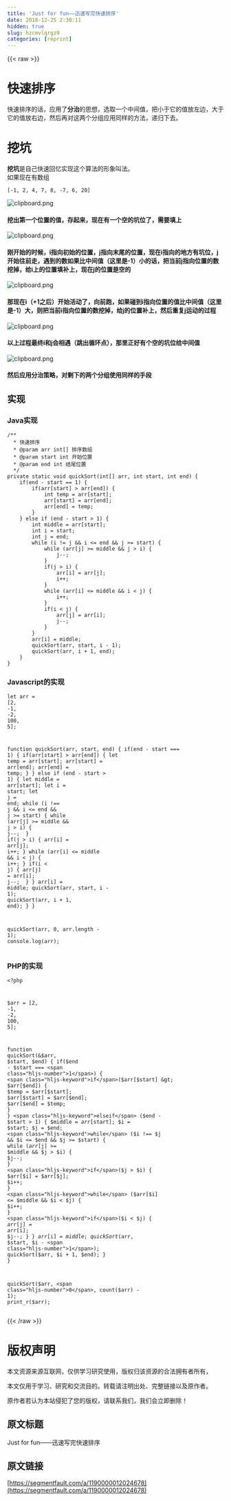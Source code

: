 ```yaml
---
title: 'Just for fun——迅速写完快速排序' 
date: 2018-12-25 2:30:11
hidden: true
slug: hzcmvlqrgz9
categories: [reprint]
---
```


{{< raw >}}

                    
<h1 id="articleHeader0">快速排序</h1>
<p>快速排序的话，应用了<strong>分治</strong>的思想，选取一个中间值，把小于它的值放左边，大于它的值放右边，然后再对这两个分组应用同样的方法，递归下去。</p>
<h1 id="articleHeader1">挖坑</h1>
<p><strong>挖坑</strong>是自己快速回忆实现这个算法的形象叫法。<br>如果现在有数组</p>
<div class="widget-codetool" style="display:none;">
      <div class="widget-codetool--inner">
      <span class="selectCode code-tool" data-toggle="tooltip" data-placement="top" title="" data-original-title="全选"></span>
      <span type="button" class="copyCode code-tool" data-toggle="tooltip" data-placement="top" data-clipboard-text="[-1, 2, 4, 7, 8, -7, 6, 20]" title="" data-original-title="复制"></span>
      <span type="button" class="saveToNote code-tool" data-toggle="tooltip" data-placement="top" title="" data-original-title="放进笔记"></span>
      </div>
      </div><pre class="hljs json"><code style="word-break: break-word; white-space: initial;">[<span class="hljs-number">-1</span>, <span class="hljs-number">2</span>, <span class="hljs-number">4</span>, <span class="hljs-number">7</span>, <span class="hljs-number">8</span>, <span class="hljs-number">-7</span>, <span class="hljs-number">6</span>, <span class="hljs-number">20</span>]</code></pre>
<p><span class="img-wrap"><img data-src="/img/bVYChk?w=1173&amp;h=184" src="https://static.alili.tech/img/bVYChk?w=1173&amp;h=184" alt="clipboard.png" title="clipboard.png" style="cursor: pointer; display: inline;"></span></p>
<h4>挖出第一个位置的值，存起来，现在有一个空的坑位了，需要填上</h4>
<p><span class="img-wrap"><img data-src="/img/bVYChr?w=1264&amp;h=379" src="https://static.alili.tech/img/bVYChr?w=1264&amp;h=379" alt="clipboard.png" title="clipboard.png" style="cursor: pointer; display: inline;"></span></p>
<h4>刚开始的时候，i指向初始的位置，j指向末尾的位置，现在i指向的地方有坑位，j开始往前走，遇到的数如果比中间值（这里是-1）小的话，把当前j指向位置的数挖掉，给i上的位置填补上，现在j的位置是空的</h4>
<p><span class="img-wrap"><img data-src="/img/bVYCh4?w=1292&amp;h=414" src="https://static.alili.tech/img/bVYCh4?w=1292&amp;h=414" alt="clipboard.png" title="clipboard.png" style="cursor: pointer; display: inline;"></span></p>
<h4>那现在i（+1之后）开始活动了，向前跑，如果碰到i指向位置的值比中间值（这里是-1）大，则把当前i指向位置的数挖掉，给j的位置补上，然后重复j运动的过程</h4>
<p><span class="img-wrap"><img data-src="/img/bVYCiD?w=1275&amp;h=375" src="https://static.alili.tech/img/bVYCiD?w=1275&amp;h=375" alt="clipboard.png" title="clipboard.png" style="cursor: pointer; display: inline;"></span></p>
<h4>以上过程最终i和j会相遇（跳出循环点），那里正好有个空的坑位给中间值</h4>
<p><span class="img-wrap"><img data-src="/img/bVYCjn?w=1301&amp;h=351" src="https://static.alili.tech/img/bVYCjn?w=1301&amp;h=351" alt="clipboard.png" title="clipboard.png" style="cursor: pointer; display: inline;"></span></p>
<h4>然后应用分治策略，对剩下的两个分组使用同样的手段</h4>
<h2 id="articleHeader2">实现</h2>
<h3 id="articleHeader3">Java实现</h3>
<div class="widget-codetool" style="display:none;">
      <div class="widget-codetool--inner">
      <span class="selectCode code-tool" data-toggle="tooltip" data-placement="top" title="" data-original-title="全选"></span>
      <span type="button" class="copyCode code-tool" data-toggle="tooltip" data-placement="top" data-clipboard-text="/**
  * 快速排序
  * @param arr int[] 排序数组
  * @param start int 开始位置
  * @param end int 结尾位置
  */
private static void quickSort(int[] arr, int start, int end) {
    if(end - start == 1) {
        if(arr[start] > arr[end]) {
            int temp = arr[start];
            arr[start] = arr[end];
            arr[end] = temp;
        }
    } else if (end - start > 1) {
        int middle = arr[start];
        int i = start;
        int j = end;
        while (i != j &amp;&amp; i <= end &amp;&amp; j >= start) {
            while (arr[j] >= middle &amp;&amp; j > i) {
                j--;
            }
            if(j > i) {
                arr[i] = arr[j];
                i++;
            }
            while (arr[i] <= middle &amp;&amp; i < j) {
                i++;
            }
            if(i < j) {
                arr[j] = arr[i];
                j--;
            }
        }
        arr[i] = middle;
        quickSort(arr, start, i - 1);
        quickSort(arr, i + 1, end);
    }
}" title="" data-original-title="复制"></span>
      <span type="button" class="saveToNote code-tool" data-toggle="tooltip" data-placement="top" title="" data-original-title="放进笔记"></span>
      </div>
      </div><pre class="hljs nimrod"><code>/**
  * 快速排序
  * @param arr <span class="hljs-built_in">int</span>[] 排序数组
  * @param start <span class="hljs-built_in">int</span> 开始位置
  * @param <span class="hljs-keyword">end</span> <span class="hljs-built_in">int</span> 结尾位置
  */
private <span class="hljs-keyword">static</span> <span class="hljs-built_in">void</span> quickSort(<span class="hljs-built_in">int</span>[] arr, <span class="hljs-built_in">int</span> start, <span class="hljs-built_in">int</span> <span class="hljs-keyword">end</span>) {
    <span class="hljs-keyword">if</span>(<span class="hljs-keyword">end</span> - start == <span class="hljs-number">1</span>) {
        <span class="hljs-keyword">if</span>(arr[start] &gt; arr[<span class="hljs-keyword">end</span>]) {
            <span class="hljs-built_in">int</span> temp = arr[start];
            arr[start] = arr[<span class="hljs-keyword">end</span>];
            arr[<span class="hljs-keyword">end</span>] = temp;
        }
    } <span class="hljs-keyword">else</span> <span class="hljs-keyword">if</span> (<span class="hljs-keyword">end</span> - start &gt; <span class="hljs-number">1</span>) {
        <span class="hljs-built_in">int</span> middle = arr[start];
        <span class="hljs-built_in">int</span> i = start;
        <span class="hljs-built_in">int</span> j = <span class="hljs-keyword">end</span>;
        <span class="hljs-keyword">while</span> (i != j &amp;&amp; i &lt;= <span class="hljs-keyword">end</span> &amp;&amp; j &gt;= start) {
            <span class="hljs-keyword">while</span> (arr[j] &gt;= middle &amp;&amp; j &gt; i) {
                j--;
            }
            <span class="hljs-keyword">if</span>(j &gt; i) {
                arr[i] = arr[j];
                i++;
            }
            <span class="hljs-keyword">while</span> (arr[i] &lt;= middle &amp;&amp; i &lt; j) {
                i++;
            }
            <span class="hljs-keyword">if</span>(i &lt; j) {
                arr[j] = arr[i];
                j--;
            }
        }
        arr[i] = middle;
        quickSort(arr, start, i - <span class="hljs-number">1</span>);
        quickSort(arr, i + <span class="hljs-number">1</span>, <span class="hljs-keyword">end</span>);
    }
}</code></pre>
<h3 id="articleHeader4">Javascript的实现</h3>
<div class="widget-codetool" style="display:none;">
      <div class="widget-codetool--inner">
      <span class="selectCode code-tool" data-toggle="tooltip" data-placement="top" title="" data-original-title="全选"></span>
      <span type="button" class="copyCode code-tool" data-toggle="tooltip" data-placement="top" data-clipboard-text="let arr = [2, -1, -2, 100, 5];

function quickSort(arr, start, end) {
    if(end - start === 1) {
        if(arr[start] > arr[end]) {
            let temp = arr[start];
            arr[start] = arr[end];
            arr[end] = temp;
        }
    } else if (end - start > 1) {
        let middle = arr[start];
        let i = start;
        let j = end;
        while (i !== j &amp;&amp; i <= end &amp;&amp; j >= start) {
            while (arr[j] >= middle &amp;&amp; j > i) {
                j--;
            }
            if(j > i) {
                arr[i] = arr[j];
                i++;
            }
            while (arr[i] <= middle &amp;&amp; i < j) {
                i++;
            }
            if(i < j) {
                arr[j] = arr[i];
                j--;
            }
        }
        arr[i] = middle;
        quickSort(arr, start, i - 1);
        quickSort(arr, i + 1, end);
    }
}

quickSort(arr, 0, arr.length - 1);
console.log(arr);
" title="" data-original-title="复制"></span>
      <span type="button" class="saveToNote code-tool" data-toggle="tooltip" data-placement="top" title="" data-original-title="放进笔记"></span>
      </div>
      </div><pre class="hljs mipsasm"><code>let arr = [<span class="hljs-number">2</span>, -<span class="hljs-number">1</span>, -<span class="hljs-number">2</span>, <span class="hljs-number">100</span>, <span class="hljs-number">5</span>]<span class="hljs-comment">;</span>

function quickSort(arr, start, end) {
    if(end - start === <span class="hljs-number">1</span>) {
        if(arr[start] &gt; arr[end]) {
            let temp = arr[start]<span class="hljs-comment">;</span>
            arr[start] = arr[end]<span class="hljs-comment">;</span>
            arr[end] = temp<span class="hljs-comment">;</span>
        }
    } else if (end - start &gt; <span class="hljs-number">1</span>) {
        let middle = arr[start]<span class="hljs-comment">;</span>
        let i = start<span class="hljs-comment">;</span>
        let <span class="hljs-keyword">j </span>= end<span class="hljs-comment">;</span>
        while (i !== <span class="hljs-keyword">j </span>&amp;&amp; i &lt;= end &amp;&amp; <span class="hljs-keyword">j </span>&gt;= start) {
            while (arr[<span class="hljs-keyword">j] </span>&gt;= middle &amp;&amp; <span class="hljs-keyword">j </span>&gt; i) {
                <span class="hljs-keyword">j--;
</span>            }
            if(<span class="hljs-keyword">j </span>&gt; i) {
                arr[i] = arr[<span class="hljs-keyword">j];
</span>                i++<span class="hljs-comment">;</span>
            }
            while (arr[i] &lt;= middle &amp;&amp; i &lt; <span class="hljs-keyword">j) </span>{
                i++<span class="hljs-comment">;</span>
            }
            if(i &lt; <span class="hljs-keyword">j) </span>{
                arr[<span class="hljs-keyword">j] </span>= arr[i]<span class="hljs-comment">;</span>
                <span class="hljs-keyword">j--;
</span>            }
        }
        arr[i] = middle<span class="hljs-comment">;</span>
        quickSort(arr, start, i - <span class="hljs-number">1</span>)<span class="hljs-comment">;</span>
        quickSort(arr, i + <span class="hljs-number">1</span>, end)<span class="hljs-comment">;</span>
    }
}

quickSort(arr, <span class="hljs-number">0</span>, arr.length - <span class="hljs-number">1</span>)<span class="hljs-comment">;</span>
console.log(arr)<span class="hljs-comment">;</span>
</code></pre>
<h3 id="articleHeader5">PHP的实现</h3>
<div class="widget-codetool" style="display:none;">
      <div class="widget-codetool--inner">
      <span class="selectCode code-tool" data-toggle="tooltip" data-placement="top" title="" data-original-title="全选"></span>
      <span type="button" class="copyCode code-tool" data-toggle="tooltip" data-placement="top" data-clipboard-text="<?php

$arr = [2, -1, -2, 100, 5];


function quickSort(&amp;$arr, $start, $end) {
    if($end - $start === 1) {
        if($arr[$start] > $arr[$end]) {
            $temp = $arr[$start];
            $arr[$start] = $arr[$end];
            $arr[$end] = $temp;
        }
    } elseif ($end - $start > 1) {
        $middle = $arr[$start];
        $i = $start;
        $j = $end;
        while ($i !== $j &amp;&amp; $i <= $end &amp;&amp; $j >= $start) {
            while ($arr[$j] >= $middle &amp;&amp; $j > $i) {
                $j--;
            }
            if($j > $i) {
                $arr[$i] = $arr[$j];
                $i++;
            }
            while ($arr[$i] <= $middle &amp;&amp; $i < $j) {
                $i++;
            }
            if($i < $j) {
                $arr[$j] = $arr[$i];
                $j--;
            }
        }
        $arr[$i] = $middle;
        quickSort($arr, $start, $i - 1);
        quickSort($arr, $i + 1, $end);
    }
}

quickSort($arr, 0, count($arr) - 1);
print_r($arr);" title="" data-original-title="复制"></span>
      <span type="button" class="saveToNote code-tool" data-toggle="tooltip" data-placement="top" title="" data-original-title="放进笔记"></span>
      </div>
      </div><pre class="hljs xml"><code><span class="php"><span class="hljs-meta">&lt;?php</span>

$arr = [<span class="hljs-number">2</span>, <span class="hljs-number">-1</span>, <span class="hljs-number">-2</span>, <span class="hljs-number">100</span>, <span class="hljs-number">5</span>];


<span class="hljs-function"><span class="hljs-keyword">function</span> <span class="hljs-title">quickSort</span><span class="hljs-params">(&amp;$arr, $start, $end)</span> </span>{
    <span class="hljs-keyword">if</span>($end - $start === <span class="hljs-number">1</span>) {
        <span class="hljs-keyword">if</span>($arr[$start] &gt; $arr[$end]) {
            $temp = $arr[$start];
            $arr[$start] = $arr[$end];
            $arr[$end] = $temp;
        }
    } <span class="hljs-keyword">elseif</span> ($end - $start &gt; <span class="hljs-number">1</span>) {
        $middle = $arr[$start];
        $i = $start;
        $j = $end;
        <span class="hljs-keyword">while</span> ($i !== $j &amp;&amp; $i &lt;= $end &amp;&amp; $j &gt;= $start) {
            <span class="hljs-keyword">while</span> ($arr[$j] &gt;= $middle &amp;&amp; $j &gt; $i) {
                $j--;
            }
            <span class="hljs-keyword">if</span>($j &gt; $i) {
                $arr[$i] = $arr[$j];
                $i++;
            }
            <span class="hljs-keyword">while</span> ($arr[$i] &lt;= $middle &amp;&amp; $i &lt; $j) {
                $i++;
            }
            <span class="hljs-keyword">if</span>($i &lt; $j) {
                $arr[$j] = $arr[$i];
                $j--;
            }
        }
        $arr[$i] = $middle;
        quickSort($arr, $start, $i - <span class="hljs-number">1</span>);
        quickSort($arr, $i + <span class="hljs-number">1</span>, $end);
    }
}

quickSort($arr, <span class="hljs-number">0</span>, count($arr) - <span class="hljs-number">1</span>);
print_r($arr);</span></code></pre>

                
{{< /raw >}}

# 版权声明
本文资源来源互联网，仅供学习研究使用，版权归该资源的合法拥有者所有，

本文仅用于学习、研究和交流目的。转载请注明出处、完整链接以及原作者。

原作者若认为本站侵犯了您的版权，请联系我们，我们会立即删除！

## 原文标题
Just for fun——迅速写完快速排序

## 原文链接
[https://segmentfault.com/a/1190000012024678](https://segmentfault.com/a/1190000012024678)

